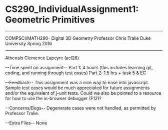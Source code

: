 # CS290_IndividualAssignment1: Geometric Primitives

_____________________________________ 
COMPSCI/MATH290- Digital 3D Geometry
Professor Chris Tralie
Duke University Spring 2016
_____________________________________
 
Athenais Clemence Lapeyre (acl26)


--Time spent on assignment--
Part 1: 4 hours (this includes learning git, coding, and running through test cases)
Part 2: 1.5 hrs + task 5 & EC

--Feedback--
      This assignment was a nice way to ease into javascript. Sample test cases would be much appreciated for future assignments and/or        the equivalent of j-unit tests. Could we also be pointed to a resource for how to use the in-browser debugger (F12)?

--Concerns/Bugs--
      Degenerate cases were not handled, as permitted by Professor Tralie.

--Extra Files--
      None
